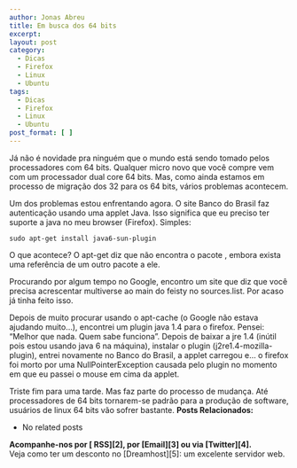 ```yaml
---
author: Jonas Abreu
title: Em busca dos 64 bits
excerpt:
layout: post
category:
  - Dicas
  - Firefox
  - Linux
  - Ubuntu
tags:
  - Dicas
  - Firefox
  - Linux
  - Ubuntu
post_format: [ ]
---
```

Já não é novidade pra ninguém que o mundo está sendo tomado pelos processadores com 64 bits. Qualquer micro novo que você compre vem com um processador dual core 64 bits. Mas, como ainda estamos em processo de migração dos 32 para os 64 bits, vários problemas acontecem.

Um dos problemas estou enfrentando agora. O site Banco do Brasil faz autenticação usando uma applet Java. Isso significa que eu preciso ter suporte a java no meu browser (Firefox). Simples:

    
    sudo apt-get install java6-sun-plugin
    

O que acontece? O apt-get diz que não encontra o pacote , embora exista uma referência de um outro pacote a ele. 

Procurando por algum tempo no Google, encontro um site que diz que você precisa acrescentar multiverse ao main do feisty no sources.list. Por acaso já tinha feito isso.

Depois de muito procurar usando o apt-cache (o Google não estava ajudando muito…), encontrei um plugin java 1.4 para o firefox. Pensei: “Melhor que nada. Quem sabe funciona”. Depois de baixar a jre 1.4 (inútil pois estou usando java 6 na máquina), instalar o plugin (j2re1.4-mozilla-plugin), entrei novamente no Banco do Brasil, a applet carregou e… o firefox foi morto por uma NullPointerException causada pelo plugin no momento em que eu passei o mouse em cima da applet.

Triste fim para uma tarde. Mas faz parte do processo de mudança. Até processadores de 64 bits tornarem-se padrão para a produção de software, usuários de linux 64 bits vão sofrer bastante. 
**Posts Relacionados:** 
*   No related posts









**Acompanhe-nos por [ RSS][2], por [Email][3] ou via [Twitter][4].**  
Veja como ter um desconto no [Dreamhost][5]: um excelente servidor web.

 [1]: https://twitter.com/share




